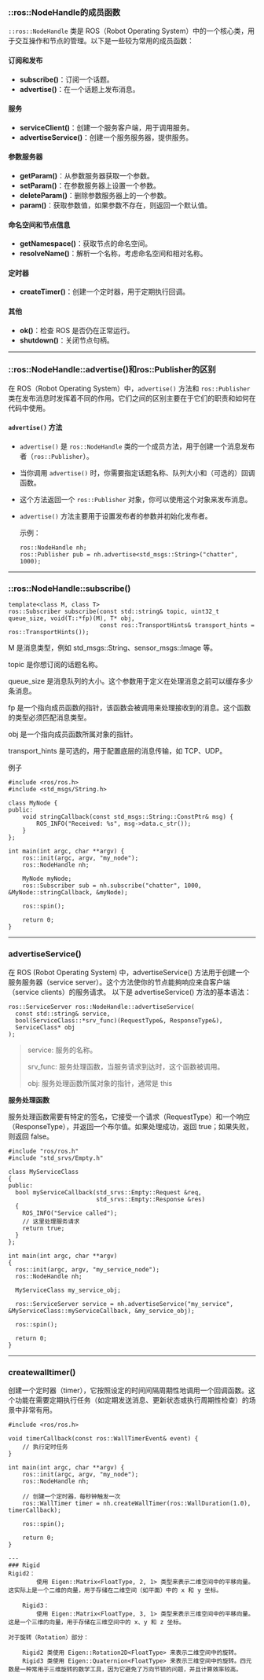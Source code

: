### ::ros::NodeHandle的成员函数

`::ros::NodeHandle` 类是 ROS（Robot Operating System）中的一个核心类，用于交互操作和节点的管理。以下是一些较为常用的成员函数：

#### 订阅和发布
- **subscribe()**：订阅一个话题。
- **advertise()**：在一个话题上发布消息。

#### 服务
- **serviceClient()**：创建一个服务客户端，用于调用服务。
- **advertiseService()**：创建一个服务服务器，提供服务。

#### 参数服务器
- **getParam()**：从参数服务器获取一个参数。
- **setParam()**：在参数服务器上设置一个参数。
- **deleteParam()**：删除参数服务器上的一个参数。
- **param()**：获取参数值，如果参数不存在，则返回一个默认值。

#### 命名空间和节点信息
- **getNamespace()**：获取节点的命名空间。
- **resolveName()**：解析一个名称，考虑命名空间和相对名称。

#### 定时器
- **createTimer()**：创建一个定时器，用于定期执行回调。

#### 其他
- **ok()**：检查 ROS 是否仍在正常运行。
- **shutdown()**：关闭节点句柄。

---

### ::ros::NodeHandle::advertise()和ros::Publisher的区别

在 ROS（Robot Operating System）中，`advertise()` 方法和 `ros::Publisher` 类在发布消息时发挥着不同的作用。它们之间的区别主要在于它们的职责和如何在代码中使用。

#### `advertise()` 方法
- `advertise()` 是 `ros::NodeHandle` 类的一个成员方法，用于创建一个消息发布者（`ros::Publisher`）。
- 当你调用 `advertise()` 时，你需要指定话题名称、队列大小和（可选的）回调函数。
- 这个方法返回一个 `ros::Publisher` 对象，你可以使用这个对象来发布消息。
- `advertise()` 方法主要用于设置发布者的参数并初始化发布者。

  示例：
  
  ```
  ros::NodeHandle nh;
  ros::Publisher pub = nh.advertise<std_msgs::String>("chatter", 1000);
  ```

---

### ::ros::NodeHandle::subscribe()

```
template<class M, class T>
ros::Subscriber subscribe(const std::string& topic, uint32_t queue_size, void(T::*fp)(M), T* obj, 
                          const ros::TransportHints& transport_hints = ros::TransportHints());
```

M 是消息类型，例如 std_msgs::String、sensor_msgs::Image 等。

topic 是你想订阅的话题名称。

queue_size 是消息队列的大小。这个参数用于定义在处理消息之前可以缓存多少条消息。

fp 是一个指向成员函数的指针，该函数会被调用来处理接收到的消息。这个函数的类型必须匹配消息类型。

obj 是一个指向成员函数所属对象的指针。

transport_hints 是可选的，用于配置底层的消息传输，如 TCP、UDP。


例子

```
#include <ros/ros.h>
#include <std_msgs/String.h>

class MyNode {
public:
    void stringCallback(const std_msgs::String::ConstPtr& msg) {
        ROS_INFO("Received: %s", msg->data.c_str());
    }
};

int main(int argc, char **argv) {
    ros::init(argc, argv, "my_node");
    ros::NodeHandle nh;

    MyNode myNode;
    ros::Subscriber sub = nh.subscribe("chatter", 1000, &MyNode::stringCallback, &myNode);

    ros::spin();

    return 0;
}
```
---

### advertiseService()
在 ROS (Robot Operating System) 中，advertiseService() 方法用于创建一个服务服务器（service server）。这个方法使你的节点能夠响应来自客户端（service clients）的服务请求。
以下是 advertiseService() 方法的基本语法：

```
ros::ServiceServer ros::NodeHandle::advertiseService(
  const std::string& service, 
  bool(ServiceClass::*srv_func)(RequestType&, ResponseType&),
  ServiceClass* obj
);
```

> service: 服务的名称。
> 
> srv_func: 服务处理函数，当服务请求到达时，这个函数被调用。
> 
> obj: 服务处理函数所属对象的指针，通常是 this

**服务处理函数**

服务处理函数需要有特定的签名，它接受一个请求（RequestType）和一个响应（ResponseType），并返回一个布尔值。如果处理成功，返回 true；如果失败，则返回 false。

```
#include "ros/ros.h"
#include "std_srvs/Empty.h"

class MyServiceClass
{
public:
  bool myServiceCallback(std_srvs::Empty::Request &req,
                         std_srvs::Empty::Response &res)
  {
    ROS_INFO("Service called");
    // 这里处理服务请求
    return true;
  }
};

int main(int argc, char **argv)
{
  ros::init(argc, argv, "my_service_node");
  ros::NodeHandle nh;

  MyServiceClass my_service_obj;

  ros::ServiceServer service = nh.advertiseService("my_service", &MyServiceClass::myServiceCallback, &my_service_obj);

  ros::spin();

  return 0;
}

```
---

### createwalltimer()
创建一个定时器（timer），它按照设定的时间间隔周期性地调用一个回调函数。这个功能在需要定期执行任务（如定期发送消息、更新状态或执行周期性检查）的场景中非常有用。
```
#include <ros/ros.h>

void timerCallback(const ros::WallTimerEvent& event) {
    // 执行定时任务
}

int main(int argc, char **argv) {
    ros::init(argc, argv, "my_node");
    ros::NodeHandle nh;

    // 创建一个定时器，每秒钟触发一次
    ros::WallTimer timer = nh.createWallTimer(ros::WallDuration(1.0), timerCallback);

    ros::spin();

    return 0;
}

---
### Rigid
Rigid2：
        使用 Eigen::Matrix<FloatType, 2, 1> 类型来表示二维空间中的平移向量。这实际上是一个二维的向量，用于存储在二维空间（如平面）中的 x 和 y 坐标。

    Rigid3：
        使用 Eigen::Matrix<FloatType, 3, 1> 类型来表示三维空间中的平移向量。这是一个三维的向量，用于存储在三维空间中的 x、y 和 z 坐标。

对于旋转（Rotation）部分：

    Rigid2 类使用 Eigen::Rotation2D<FloatType> 来表示二维空间中的旋转。
    Rigid3 类使用 Eigen::Quaternion<FloatType> 来表示三维空间中的旋转。四元数是一种常用于三维旋转的数学工具，因为它避免了万向节锁的问题，并且计算效率较高。
